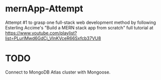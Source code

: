 # mernApp-Attempt
Attempt #1 to grasp one full-stack web development method by following Esterling Accime's "Build a MERN stack app from scratch" full tutorial at https://www.youtube.com/playlist?list=PLurIMwd6GdCj_VlnKVceR66Sxfcb37VU8

# TODO
Connect to MongoDB Atlas cluster with Mongoose.

